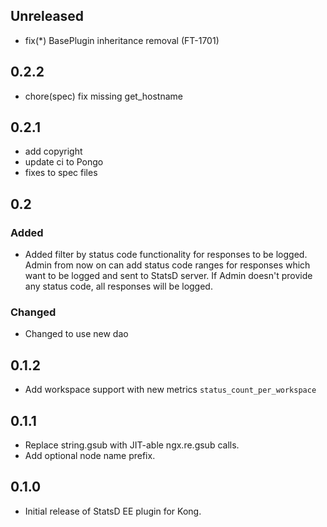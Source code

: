 ## Unreleased

- fix(*) BasePlugin inheritance removal (FT-1701)

## 0.2.2

- chore(spec) fix missing get_hostname

## 0.2.1

- add copyright
- update ci to Pongo
- fixes to spec files

## 0.2

### Added

- Added filter by status code functionality for responses to be logged.
Admin from now on can add status code ranges for responses which want to
be logged and sent to StatsD server. If Admin doesn't provide any status
code, all responses will be logged.

### Changed

- Changed to use new dao

## 0.1.2

- Add workspace support with new metrics `status_count_per_workspace`

## 0.1.1

- Replace string.gsub with JIT-able ngx.re.gsub calls.
- Add optional node name prefix.

## 0.1.0

- Initial release of StatsD EE plugin for Kong.
